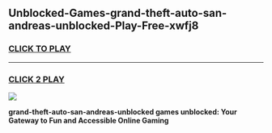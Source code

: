 
## Unblocked-Games-grand-theft-auto-san-andreas-unblocked-Play-Free-xwfj8
<h3>
<a href="https://premium76.site?title=grand-theft-auto-san-andreas-unblocked&ref=23A">CLICK TO PLAY</a></h3>
<hr>

<h3>
<a href="https://premium76.site?title=grand-theft-auto-san-andreas-unblocked&ref=23A">CLICK 2 PLAY</a>
  
</h3>

<a href="https://premium76.site?title=grand-theft-auto-san-andreas-unblocked&ref=23A"><img src="https://clearcache.store/games.png"></a>


**grand-theft-auto-san-andreas-unblocked games unblocked: Your Gateway to Fun and Accessible Online Gaming**
